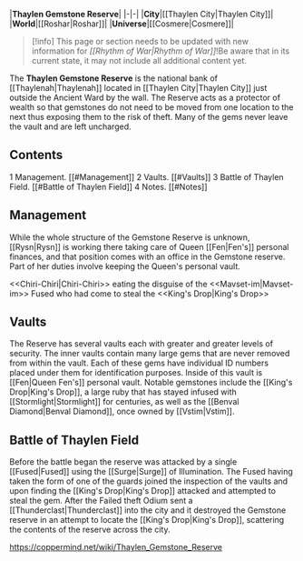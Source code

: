 |**Thaylen Gemstone Reserve**|
|-|-|
|**City**|[[Thaylen City\|Thaylen City]]|
|**World**|[[Roshar\|Roshar]]|
|**Universe**|[[Cosmere\|Cosmere]]|

> [!info] This page or section needs to be updated with new information for *[[Rhythm of War\|Rhythm of War]]*!Be aware that in its current state, it may not include all additional content yet.

The **Thaylen Gemstone Reserve** is the national bank of [[Thaylenah\|Thaylenah]] located in [[Thaylen City\|Thaylen City]] just outside the Ancient Ward by the wall. The Reserve acts as a protector of wealth so that gemstones do not need to be moved from one location to the next thus exposing them to the risk of theft. Many of the gems never leave the vault and are left uncharged.

## Contents

1 Management. [[#Management]] 
2 Vaults. [[#Vaults]] 
3 Battle of Thaylen Field. [[#Battle of Thaylen Field]] 
4 Notes. [[#Notes]] 


## Management
While the whole structure of the Gemstone Reserve is unknown, [[Rysn\|Rysn]] is working there taking care of Queen [[Fen\|Fen's]] personal finances, and that position comes with an office in the Gemstone reserve. Part of her duties involve keeping the Queen's personal vault. 

  <<Chiri-Chiri\|Chiri-Chiri>> eating the disguise of the <<Mavset-im\|Mavset-im>> Fused who had come to steal the <<King's Drop\|King's Drop>>
## Vaults
The Reserve has several vaults each with greater and greater levels of security. The inner vaults contain many large gems that are never removed from within the vault. Each of these gems have individual ID numbers placed under them for identification purposes. Inside of this vault is [[Fen\|Queen Fen's]] personal vault.
Notable gemstones include the [[King's Drop\|King's Drop]], a large ruby that has stayed infused with [[Stormlight\|Stormlight]] for centuries, as well as the [[Benval Diamond\|Benval Diamond]], once owned by [[Vstim\|Vstim]].

## Battle of Thaylen Field
Before the battle began the reserve was attacked by a single [[Fused\|Fused]] using the [[Surge\|Surge]] of Illumination. The Fused having taken the form of one of the guards joined the inspection of the vaults and upon finding the [[King's Drop\|King's Drop]] attacked and attempted to steal the gem. After the Failed theft Odium sent a [[Thunderclast\|Thunderclast]] into the city and it destroyed the Gemstone reserve in an attempt to locate the [[King's Drop\|King's Drop]], scattering the contents of the reserve across the city.



https://coppermind.net/wiki/Thaylen_Gemstone_Reserve